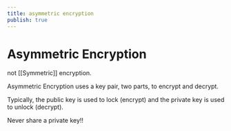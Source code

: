 ```yaml
---
title: asymmetric encryption
publish: true
---
```

# Asymmetric Encryption
not [[Symmetric]] encryption. 

Asymmetric Encryption uses a key pair, two parts, to encrypt and decrypt. 

Typically, the public key is used to lock (encrypt) and the private key is used to unlock (decrypt). 

Never share a private key!! 